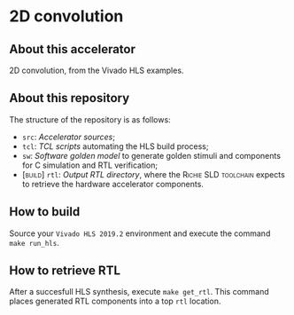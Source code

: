 # 2D convolution

## About this accelerator
2D convolution, from the Vivado HLS examples. 

## About this repository
The structure of the repository is as follows:

- `src`: *Accelerator sources*;
- `tcl`: *TCL scripts* automating the HLS build process;
- `sw`: *Software golden model* to generate golden stimuli and components for C simulation and RTL verification;
- <span style="font-variant:small-caps;">[build]</span> `rtl`: *Output RTL directory*, where the <span style="font-variant:small-caps;">Richie SLD toolchain</span> expects to retrieve the hardware accelerator components.

## How to build
Source your `Vivado HLS 2019.2` environment and execute the command `make run_hls`.

## How to retrieve RTL
After a succesfull HLS synthesis, execute `make get_rtl`.
This command places generated RTL components into a top `rtl` location.